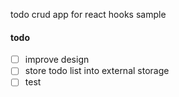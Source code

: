 todo crud app for react hooks sample

#### todo

- [ ] improve design
- [ ] store todo list into external storage
- [ ] test 
